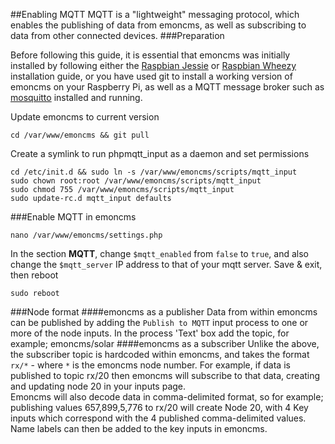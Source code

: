##Enabling MQTT
MQTT is a "lightweight" messaging protocol, which enables the publishing of data from emoncms, as well as subscribing to data from
other connected devices.
###Preparation

Before following this guide, it is essential that emoncms was initially installed by following either the [Raspbian Jessie](readme.md) or [Raspbian Wheezy](install_Wheezy.md) installation guide, or you have used git to install a working version of emoncms on your Raspberry Pi, as well as a MQTT message broker such as [mosquitto](http://mosquitto.org/) installed and running.

Update emoncms to current version

    cd /var/www/emoncms && git pull

Create a symlink to run phpmqtt_input as a daemon and set permissions

    cd /etc/init.d && sudo ln -s /var/www/emoncms/scripts/mqtt_input
    sudo chown root:root /var/www/emoncms/scripts/mqtt_input
    sudo chmod 755 /var/www/emoncms/scripts/mqtt_input
    sudo update-rc.d mqtt_input defaults

###Enable MQTT in emoncms

    nano /var/www/emoncms/settings.php

In the section **MQTT**, change `$mqtt_enabled` from `false` to `true`, and also change the `$mqtt_server` IP address to that of your mqtt
server.
Save & exit, then reboot

    sudo reboot

###Node format
####emoncms as a publisher
Data from within emoncms can be published by adding the `Publish to MQTT` input process to one or more of the node inputs.
In the process 'Text' box add the topic, for example; emoncms/solar
####emoncms as a subscriber
Unlike the above, the subscriber topic is hardcoded within emoncms, and takes the format `rx/*` - where `*` is the emoncms node number. For example, if data is published to topic rx/20 then emoncms will subscribe to that data, creating and updating node 20 in your inputs page.  
Emoncms will also decode data in comma-delimited format, so for example; publishing values 657,899,5,776 to rx/20 will create Node 20, with 4 Key inputs which correspond with the 4 published comma-delimited values. Name labels can then be added to the key inputs in emoncms.
